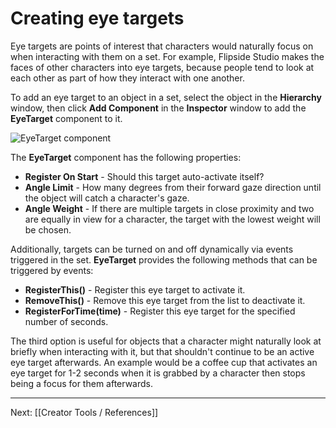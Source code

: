# Creating eye targets

Eye targets are points of interest that characters would naturally focus on when interacting with them on a set. For example, Flipside Studio makes the faces of other characters into eye targets, because people tend to look at each other as part of how they interact with one another.

To add an eye target to an object in a set, select the object in the **Hierarchy** window, then click **Add Component** in the **Inspector** window to add the **EyeTarget** component to it.

![EyeTarget component](https://www.flipsidexr.com/files/docs/graphics/eyetarget-component.png)

The **EyeTarget** component has the following properties:

* **Register On Start** - Should this target auto-activate itself?
* **Angle Limit** - How many degrees from their forward gaze direction until the object will catch a character's gaze.
* **Angle Weight** - If there are multiple targets in close proximity and two are equally in view for a character, the target with the lowest weight will be chosen.

Additionally, targets can be turned on and off dynamically via events triggered in the set. **EyeTarget** provides
the following methods that can be triggered by events:

* **RegisterThis()** - Register this eye target to activate it.
* **RemoveThis()** - Remove this eye target from the list to deactivate it.
* **RegisterForTime(time)** - Register this eye target for the specified number of seconds.

The third option is useful for objects that a character might naturally look at briefly when interacting with it,
but that shouldn't continue to be an active eye target afterwards. An example would be a coffee cup that activates
an eye target for 1-2 seconds when it is grabbed by a character then stops being a focus for them afterwards.

---

Next: [[Creator Tools / References]]
